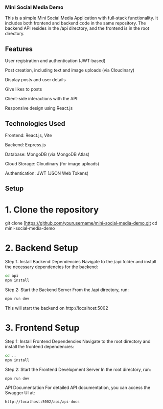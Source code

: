 ### Mini Social Media Demo
This is a simple Mini Social Media Application with full-stack functionality. It includes both frontend and backend code in the same repository. The backend API resides in the /api directory, and the frontend is in the root directory.

## Features
User registration and authentication (JWT-based)

Post creation, including text and image uploads (via Cloudinary)

Display posts and user details

Give likes to posts

Client-side interactions with the API

Responsive design using React.js

## Technologies Used
Frontend: React.js, Vite

Backend: Express.js

Database: MongoDB (via MongoDB Atlas)

Cloud Storage: Cloudinary (for image uploads)

Authentication: JWT (JSON Web Tokens)

## Setup
# 1. Clone the repository

git clone [https://github.com/yourusername/mini-social-media-demo.git
cd mini-social-media-demo
# 2. Backend Setup
Step 1: Install Backend Dependencies
Navigate to the /api folder and install the necessary dependencies for the backend:
```bash
cd api
npm install
```

Step 2: Start the Backend Server
From the /api directory, run:

```bash
npm run dev
```
This will start the backend on http://localhost:5002

# 3. Frontend Setup
Step 1: Install Frontend Dependencies
Navigate to the root directory and install the frontend dependencies:

```bash
cd ..
npm install
```

Step 2: Start the Frontend Development Server
In the root directory, run:

```bash
npm run dev
```

API Documentation
For detailed API documentation, you can access the Swagger UI at:

```bash
http://localhost:5002/api/api-docs
```
